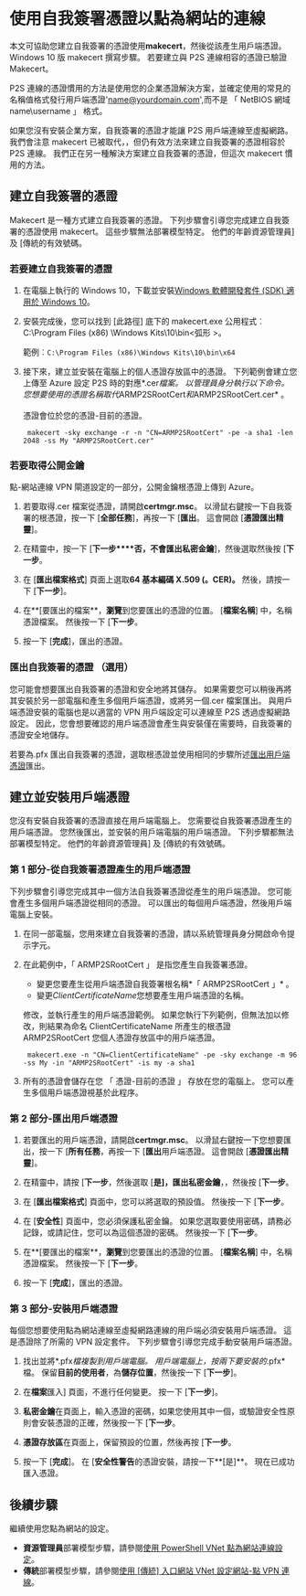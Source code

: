 <properties 
   pageTitle="建立自我簽署的憑證的點為網站虛擬網路跨內部部署連線使用 makecert |Microsoft Azure"
   description="本文包含使用 makecert 在 Windows 10 上建立自我簽署的憑證的步驟。"
   services="vpn-gateway"
   documentationCenter="na"
   authors="cherylmc"
   manager="carmonm"
   editor=""
   tags="azure-resource-manager"/>
<tags 
   ms.service="vpn-gateway"
   ms.devlang="na"
   ms.topic="article"
   ms.tgt_pltfrm="na"
   ms.workload="infrastructure-services"
   ms.date="08/22/2016"
   ms.author="cherylmc" />

# <a name="working-with-self-signed-certificates-for-point-to-site-connections"></a>使用自我簽署憑證以點為網站的連線

本文可協助您建立自我簽署的憑證使用**makecert**，然後從該產生用戶端憑證。 Windows 10 版 makecert 撰寫步驟。 若要建立與 P2S 連線相容的憑證已驗證 Makecert。 

P2S 連線的憑證慣用的方法是使用您的企業憑證解決方案，並確定使用的常見的名稱值格式發行用戶端憑證'name@yourdomain.com',而不是 「 NetBIOS 網域 name\username 」 格式。

如果您沒有安裝企業方案，自我簽署的憑證才能讓 P2S 用戶端連線至虛擬網路。 我們會注意 makecert 已被取代，，但仍有效方法來建立自我簽署的憑證相容於 P2S 連線。 我們正在另一種解決方案建立自我簽署的憑證，但這次 makecert 慣用的方法。

## <a name="create-a-self-signed-certificate"></a>建立自我簽署的憑證

Makecert 是一種方式建立自我簽署的憑證。 下列步驟會引導您完成建立自我簽署的憑證使用 makecert。 這些步驟無法部署模型特定。 他們的年齡資源管理員] 及 [傳統的有效號碼。

### <a name="to-create-a-self-signed-certificate"></a>若要建立自我簽署的憑證

1. 在電腦上執行的 Windows 10，下載並安裝[Windows 軟體開發套件 (SDK) 適用於 Windows 10](https://dev.windows.com/en-us/downloads/windows-10-sdk)。

2. 安裝完成後，您可以找到 [此路徑] 底下的 makecert.exe 公用程式︰ C:\Program Files (x86) \Windows Kits\10\bin\<弧形 >。 
        
    範例︰`C:\Program Files (x86)\Windows Kits\10\bin\x64`

3. 接下來，建立並安裝在電腦上的個人憑證存放區中的憑證。 下列範例會建立您上傳至 Azure 設定 P2S 時的對應*.cer*檔案。 以管理員身分執行以下命令。 您想要使用的憑證名稱取代*ARMP2SRootCert*和*ARMP2SRootCert.cer* 。<br><br>憑證會位於您的憑證-目前的憑證。

        makecert -sky exchange -r -n "CN=ARMP2SRootCert" -pe -a sha1 -len 2048 -ss My "ARMP2SRootCert.cer"


###  <a name="rootpublickey"></a>若要取得公開金鑰

點-網站連線 VPN 閘道設定的一部分，公開金鑰根憑證上傳到 Azure。

1. 若要取得.cer 檔案從憑證，請開啟**certmgr.msc**。 以滑鼠右鍵按一下自我簽署的根憑證，按一下 [**全部任務**]，再按一下 [**匯出**。 這會開啟 [**憑證匯出精靈**]。

2. 在精靈中，按一下 [**下一步****否，不會匯出私密金鑰**]，然後選取然後按 [**下一步**。

3. 在 [**匯出檔案格式**] 頁面上選取**64 基本編碼 X.509 (。CER)。** 然後，請按一下 [**下一步**]。 

4. 在**[要匯出的檔案**，**瀏覽**到您要匯出的憑證的位置。 [**檔案名稱**] 中，名稱憑證檔案。 然後按一下 [**下一步**。

5. 按一下 [**完成**]，匯出的憑證。

 
### <a name="export-the-self-signed-certificate-optional"></a>匯出自我簽署的憑證 （選用）

您可能會想要匯出自我簽署的憑證和安全地將其儲存。 如果需要您可以稍後再將其安裝於另一部電腦和產生多個用戶端憑證，或將另一個.cer 檔案匯出。 與用戶端憑證安裝的電腦也是以適當的 VPN 用戶端設定可以連線至 P2S 透過虛擬網路設定。 因此，您會想要確認的用戶端憑證會產生與安裝僅在需要時，自我簽署的憑證安全地儲存。

若要為.pfx 匯出自我簽署的憑證，選取根憑證並使用相同的步驟所述[匯出用戶端憑證](#clientkey)匯出。

## <a name="create-and-install-client-certificates"></a>建立並安裝用戶端憑證

您沒有安裝自我簽署的憑證直接在用戶端電腦上。 您需要從自我簽署憑證產生的用戶端憑證。 您然後匯出，並安裝的用戶端電腦的用戶端憑證。 下列步驟都無法部署模型特定。 他們的年齡資源管理員] 及 [傳統的有效號碼。

### <a name="part-1---generate-a-client-certificate-from-a-self-signed-certificate"></a>第 1 部分-從自我簽署憑證產生的用戶端憑證

下列步驟會引導您完成其中一個方法自我簽署憑證從產生的用戶端憑證。 您可能會產生多個用戶端憑證從相同的憑證。 可以匯出的每個用戶端憑證，然後用戶端電腦上安裝。 

1. 在同一部電腦，您用來建立自我簽署的憑證，請以系統管理員身分開啟命令提示字元。

2. 在此範例中，「 ARMP2SRootCert 」 是指您產生自我簽署憑證。 
    - 變更您要產生從用戶端憑證自我簽署根名稱*「 ARMP2SRootCert 」* 。 
    - 變更*ClientCertificateName*您想要產生用戶端憑證的名稱。 


    修改，並執行產生的用戶端憑證範例。 如果您執行下列範例，但無法加以修改，則結果為命名 ClientCertificateName 所產生的根憑證 ARMP2SRootCert 您個人憑證存放區中的用戶端憑證。

        makecert.exe -n "CN=ClientCertificateName" -pe -sky exchange -m 96 -ss My -in "ARMP2SRootCert" -is my -a sha1

4. 所有的憑證會儲存在您 「 憑證-目前的憑證 」 存放在您的電腦上。 您可以產生多個用戶端憑證視基於此程序。

### <a name="clientkey"></a>第 2 部分-匯出用戶端憑證

1. 若要匯出的用戶端憑證，請開啟**certmgr.msc**。 以滑鼠右鍵按一下您想要匯出，按一下 [**所有任務**，再按一下 [**匯出**用戶端憑證。 這會開啟 [**憑證匯出精靈**]。

2. 在精靈中，請按 [**下一步**，然後選取 [**是]，匯出私密金鑰**，，然後按 [**下一步**。

3. 在 [**匯出檔案格式**] 頁面中，您可以將選取的預設值。 然後按一下 [**下一步**。 
 
4. 在 [**安全性**] 頁面中，您必須保護私密金鑰。 如果您選取要使用密碼，請務必記錄，或請記住，您可以為這個憑證的密碼。 然後按一下 [**下一步**。

5. 在**[要匯出的檔案**，**瀏覽**到您要匯出的憑證的位置。 [**檔案名稱**] 中，名稱憑證檔案。 然後按一下 [**下一步**。

6. 按一下 [**完成**]，匯出的憑證。  

### <a name="part-3---install-a-client-certificate"></a>第 3 部分-安裝用戶端憑證

每個您想要使用點為網站連線至虛擬網路連線的用戶端必須安裝用戶端憑證。 這是憑證除了所需的 VPN 設定套件。 下列步驟會引導您完成手動安裝用戶端憑證。

1. 找出並將*.pfx*檔複製到用戶端電腦。 用戶端電腦上，按兩下要安裝的*.pfx*檔。 保留**目前的使用者**，為**儲存位置**，然後按一下 [**下一步**]。

2. 在**檔案**匯入] 頁面，不進行任何變更。 按一下 [**下一步**]。

3. **私密金鑰**在頁面上，輸入憑證的密碼，如果您使用其中一個，或驗證安全性原則會安裝憑證的正確，然後按一下 [**下一步**。

4. **憑證存放區**在頁面上，保留預設的位置，然後再按 [**下一步**。

5. 按一下 [**完成**]。 在 [**安全性警告**的憑證安裝，請按一下**[是]**。 現在已成功匯入憑證。

## <a name="next-steps"></a>後續步驟

繼續使用您點為網站的設定。 

- **資源管理員**部署模型步驟，請參閱[使用 PowerShell VNet 點為網站連線設定](vpn-gateway-howto-point-to-site-rm-ps.md)。 
- **傳統**部署模型步驟，請參閱[使用 [傳統] 入口網站 VNet 設定網站-點 VPN 連線](vpn-gateway-point-to-site-create.md)。